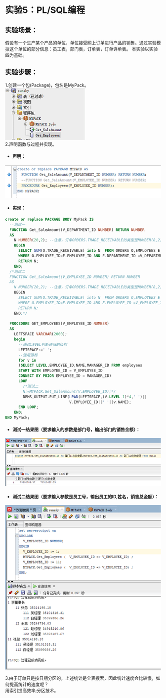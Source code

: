 # 实验5：PL/SQL编程
## 实验场景：
假设有一个生产某个产品的单位，单位接受网上订单进行产品的销售。通过实验模拟这个单位的部分信息：员工表，部门表，订单表，订单详单表。
本实验以实验四为基础。
## 实验步骤：
1.创建一个包(Package)，包名是MyPack。
![自定义运行结果](https://github.com/sunsky0c/Oracle/raw/master/test5/50.png)<br>
2.声明函数与过程并实现。
- #### 声明：
![自定义运行结果](https://github.com/sunsky0c/Oracle/raw/master/test5/53.png)<br>
- #### 实现：
```sql
create or replace PACKAGE BODY MyPack IS
  --测试一
  FUNCTION Get_SaleAmount(V_DEPARTMENT_ID NUMBER) RETURN NUMBER
  AS
    N NUMBER(20,2); --注意，订单ORDERS.TRADE_RECEIVABLE的类型是NUMBER(8,2),汇总之后，数据要大得多。
    BEGIN
      SELECT SUM(O.TRADE_RECEIVABLE) into N  FROM ORDERS O,EMPLOYEES E
      WHERE O.EMPLOYEE_ID=E.EMPLOYEE_ID AND E.DEPARTMENT_ID =V_DEPARTMENT_ID;
      RETURN N;
    END;
  /*测试二
  FUNCTION Get_SaleAmount(V_EMPLOYEE_ID NUMBER) RETURN NUMBER
  AS
    N NUMBER(20,2); --注意，订单ORDERS.TRADE_RECEIVABLE的类型是NUMBER(8,2),汇总之后，数据要大得多。
    BEGIN
      SELECT SUM(O.TRADE_RECEIVABLE) into N  FROM ORDERS O,EMPLOYEES E
      WHERE O.EMPLOYEE_ID=E.EMPLOYEE_ID AND E.EMPLOYEE_ID =V_EMPLOYEE_ID;
      RETURN N;
    END;*/

  PROCEDURE GET_EMPLOYEES(V_EMPLOYEE_ID NUMBER)
  AS
    LEFTSPACE VARCHAR(2000);
    begin
      --通过LEVEL判断递归的级别
      LEFTSPACE:=' ';
      --使用游标
      for v in
      (SELECT LEVEL,EMPLOYEE_ID,NAME,MANAGER_ID FROM employees
      START WITH EMPLOYEE_ID = V_EMPLOYEE_ID
      CONNECT BY PRIOR EMPLOYEE_ID = MANAGER_ID)
      LOOP
        /*测试二
        N:=MYPACK.Get_SaleAmount(V.EMPLOYEE_ID);*/
        DBMS_OUTPUT.PUT_LINE(LPAD(LEFTSPACE,(V.LEVEL-1)*4,' ')||
                             V.EMPLOYEE_ID||' '||v.NAME);
      END LOOP;
    END;
END MyPack;    
```
- #### 测试一结果图（要求输入的参数是部门号，输出部门的销售金额）：<br>
![自定义运行结果](https://github.com/sunsky0c/Oracle/raw/master/test5/51.png)<br>
- #### 测试二结果图（要求输入参数是员工号，输出员工的ID,姓名，销售总金额）：<br>
![自定义运行结果](https://github.com/sunsky0c/Oracle/raw/master/test5/52.png)<br>

3.由于订单只是按日期分区的，上述统计是全表搜索，因此统计速度会比较慢，如何提高统计的速度呢？<br>
用索引提高效率;分区技术。
